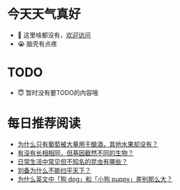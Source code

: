 # 今天天气真好
- 👋 这里啥都没有，[欢迎访问](https://zhangfeng-ola.github.io/)
- 😭 脑壳有点疼
<!---
- 👀 I’m interested in ...
- 🌱 I’m currently learning ...
- 💞️ I’m looking to collaborate on ...
- 📫 How to reach me ...
- 😇 I'm doing something ...

--->

# TODO 
- 😇 暂时没有要TODO的内容哦

<!---
zhangfeng-ola/zhangfeng-ola is a ✨ special ✨ repository because its `README.md` (this file) appears on your GitHub profile.
You can click the Preview link to take a look at your changes.
--->

# 每日推荐阅读
<!-- BLOG-POST-LIST:START -->
- [为什么只有葡萄被大量用于酿酒，其他水果却没有？](https://daily.zhihu.com/story/9762710)
- [有没有长相相同，但基因截然不同的生物？](https://daily.zhihu.com/story/9762613)
- [日常生活中常见但不知名的昆虫有哪些？](https://daily.zhihu.com/story/9762708)
- [刘备为什么不能扫平天下？](https://daily.zhihu.com/story/9762781)
- [为什么英文中「狗 dog」和「小狗 puppy」差别那么大？](https://daily.zhihu.com/story/9762787)
<!-- BLOG-POST-LIST:END -->
